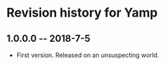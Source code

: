 # Revision history for Yamp

## 1.0.0.0  -- 2018-7-5

* First version. Released on an unsuspecting world.

